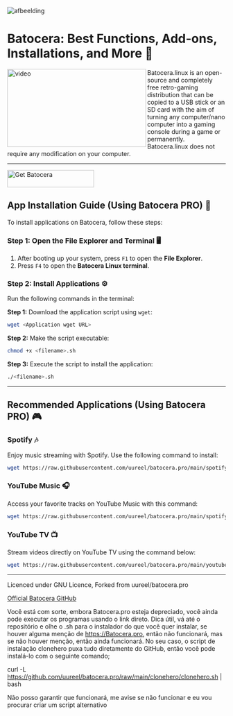 ![afbeelding](https://github.com/user-attachments/assets/57c2d2ed-848c-4ad6-93c2-229ba32f9b1c)


# Batocera: Best Functions, Add-ons, Installations, and More 🌟

[<img alt='video' align="left" src="https://img.youtube.com/vi/3Pi1wLjShkQ/maxresdefault.jpg" width="320" height="180" alt="Batocera 38 Trailer">](https://www.youtube.com/watch?v=3Pi1wLjShkQ)
Batocera.linux is an open-source and completely free retro-gaming distribution that can be copied to a USB stick or an SD card with the aim of turning any computer/nano computer into a gaming console during a game or permanently. Batocera.linux does not require any modification on your computer.

---
<a href="https://batocera.org/download" target="_blank">
  <img src="https://img.shields.io/badge/Get_Batocera-%230069d9?style=for-the-badge" alt="Get Batocera" width="200" height="40" />
</a>

## App Installation Guide (Using Batocera PRO) 📱

To install applications on Batocera, follow these steps:

### Step 1: Open the File Explorer and Terminal 🖥️
1. After booting up your system, press `F1` to open the **File Explorer**.
2. Press `F4` to open the **Batocera Linux terminal**.

### Step 2: Install Applications ⚙️
Run the following commands in the terminal:

**Step 1:** Download the application script using `wget`:
```bash
wget <Application wget URL>
```

**Step 2:** Make the script executable:
```bash
chmod +x <filename>.sh
```

**Step 3:** Execute the script to install the application:
```bash
./<filename>.sh
```

---

## Recommended Applications (Using Batocera PRO) 🎮

### Spotify 🎶
Enjoy music streaming with Spotify. Use the following command to install:
```bash
wget https://raw.githubusercontent.com/uureel/batocera.pro/main/spotify/spotify.sh
```

### YouTube Music 🎧
Access your favorite tracks on YouTube Music with this command:
```bash
wget https://raw.githubusercontent.com/uureel/batocera.pro/main/spotify/spotify.sh
```

### YouTube TV 📺
Stream videos directly on YouTube TV using the command below:
```bash
wget https://raw.githubusercontent.com/uureel/batocera.pro/main/youtubetv/yttv.sh
```
---
Licenced under GNU Licence, Forked from uureel/batocera.pro

<a href='https://github.com/batocera-linux/' target='_blank'>Official Batocera GitHub</a>






Você está com sorte, embora Batocera.pro esteja depreciado, você ainda pode executar os programas usando o link direto. Dica útil, vá até o repositório e olhe o .sh para o instalador do que você quer instalar, se houver alguma menção de https://Batocera.pro, então não funcionará, mas se não houver menção, então ainda funcionará.
No seu caso, o script de instalação clonehero puxa tudo diretamente do GitHub, então você pode instalá-lo com o seguinte comando;

curl -L https://github.com/uureel/batocera.pro/raw/main/clonehero/clonehero.sh | bash

Não posso garantir que funcionará, me avise se não funcionar e eu vou procurar criar um script alternativo